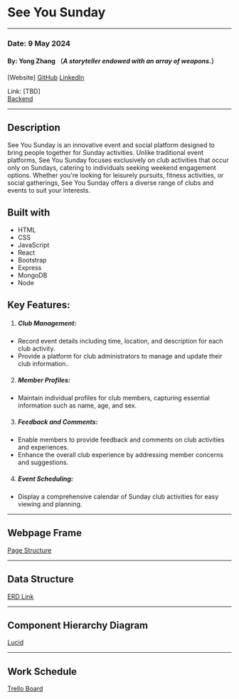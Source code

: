 # See You Sunday
----
### Date: 9 May 2024
#### By: Yong Zhang （*A storyteller endowed with an array of weapons.*）
[Website]   [GitHub](https://github.com/kinmer)  [LinkedIn](www.linkedin.com/in/yong-zhang-a1597bb7/)

Link: [TBD]<br> 
[Backend](kinmer/SeeYouSunday_backend.git)

----
## Description 
See You Sunday is an innovative event and social platform designed to bring people together for Sunday activities. Unlike traditional event platforms, See You Sunday focuses exclusively on club activities that occur only on Sundays, catering to individuals seeking weekend engagement options. Whether you're looking for leisurely pursuits, fitness activities, or social gatherings, See You Sunday offers a diverse range of clubs and events to suit your interests. 

## Built with
* HTML
* CSS
* JavaScript
* React
* Bootstrap
* Express
* MongoDB
* Node

## Key Features:
1. ##### Club Management:
- Record event details including time, location, and description for each club activity.
- Provide a platform for club administrators to manage and update their club information..

2. ##### Member Profiles:
- Maintain individual profiles for club members, capturing essential information such as name, age, and sex.

3. ##### Feedback and Comments:
- Enable members to provide feedback and comments on club activities and experiences.
- Enhance the overall club experience by addressing member concerns and suggestions.

4. ##### Event Scheduling:
- Display a comprehensive calendar of Sunday club activities for easy viewing and planning.

----
## Webpage Frame
[Page Structure](https://www.figma.com/file/IVkiHybAQaAPc2OtkzUjw2/See-You-Sunday-Framwork?type=whiteboard&node-id=0-1&t=GO55C6EfUDOWr9sx-0)

----
## Data Structure
[ERD Link](https://lucid.app/lucidchart/18f6aa82-3f1c-45bf-b038-9dd1465fee5d/edit?beaconFlowId=5B92B11DCE3FFE79&invitationId=inv_e431ba19-4ad7-44f7-9af5-0d2002afd8c6&page=0_0)

----
## Component Hierarchy Diagram 
[Lucid](https://lucid.app/lucidchart/e198e047-da83-4346-8fe0-e65f3f74a878/edit?beaconFlowId=FF24CF680E22A833&invitationId=inv_27a8ef33-3b52-410d-be58-55e951d00408&page=0_0#)

---
## Work Schedule
  [Trello Board](https://trello.com/b/6jjF6xQL/see-you-sunday)
  
